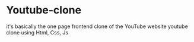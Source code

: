 # Youtube-clone
it's basically the one page frontend clone of the YouTube website 
youtube clone using Html, Css, Js
